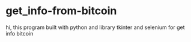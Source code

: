 # get_info-from-bitcoin
hi, this program built with python and library tkinter and selenium for get info bitcoin
